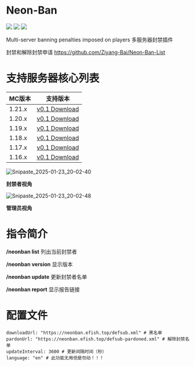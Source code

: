 # Neon-Ban
<img src="http://badge.devlive.org/api/badge/github/Ziyang-Bai/Neon-Ban.svg?type=stars&amp;style=default"> <img src="http://badge.devlive.org/api/badge/github/Ziyang-Bai/Neon-Ban.svg?type=forks&amp;style=default"> <img src="http://badge.devlive.org/api/badge/github/Ziyang-Bai/Neon-Ban.svg?type=watches&amp;style=default">

Multi-server banning penalties imposed on players
多服务器封禁插件

封禁和解除封禁申请 https://github.com/Ziyang-Bai/Neon-Ban-List

# 支持服务器核心列表
|MC版本|支持版本|
|--------|-------|
|1.21.x|[v0.1 Download](https://github.com/Ziyang-Bai/Neon-Ban/releases/tag/v0.1)|
|1.20.x|[v0.1 Download](https://github.com/Ziyang-Bai/Neon-Ban/releases/tag/v0.1)|
|1.19.x|[v0.1 Download](https://github.com/Ziyang-Bai/Neon-Ban/releases/tag/v0.1)|
|1.18.x|[v0.1 Download](https://github.com/Ziyang-Bai/Neon-Ban/releases/tag/v0.1)|
|1.17.x|[v0.1 Download](https://github.com/Ziyang-Bai/Neon-Ban/releases/tag/v0.1)|
|1.16.x|[v0.1 Download](https://github.com/Ziyang-Bai/Neon-Ban/releases/tag/v0.1)|


![Snipaste_2025-01-23_20-02-40](https://github.com/user-attachments/assets/d3bd4f98-a4a6-40ca-b1ef-42287320a2d9)

**封禁者视角**

![Snipaste_2025-01-23_20-02-48](https://github.com/user-attachments/assets/18a23c06-dea5-4189-ba87-5364be53dbbd)

**管理员视角**

# 指令简介

**/neonban list**  列出当前封禁者

**/neonban version**  显示版本

**/neonban update**  更新封禁者名单

**/neonban report**  显示报告链接

# 配置文件

```
downloadUrl: "https://neonban.efish.top/defsub.xml" # 黑名单
pardonUrl: "https://neonban.efish.top/defsub-pardoned.xml" # 解除封禁名单
updateInterval: 3600 # 更新间隔时间（秒）
language: "en" # 此功能无用但是勿动！！！

```
